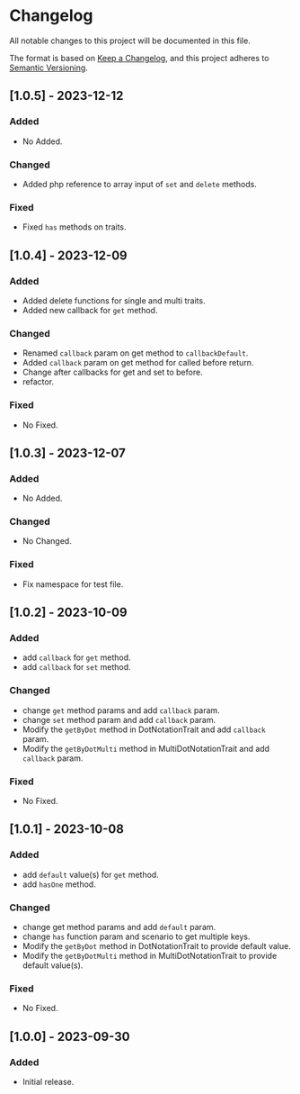 # Changelog

All notable changes to this project will be documented in this file.

The format is based on [Keep a Changelog](https://keepachangelog.com/en/1.0.0/),
and this project adheres to [Semantic Versioning](https://semver.org/spec/v2.0.0.html).
## [1.0.5] - 2023-12-12

### Added

- No Added.

### Changed

- Added php reference to array input of `set` and `delete` methods.

### Fixed

- Fixed `has` methods on traits.


## [1.0.4] - 2023-12-09

### Added

- Added delete functions for single and multi traits.
- Added new callback for `get` method.

### Changed

- Renamed `callback` param on get method to `callbackDefault`.
- Added `callback` param on get method for called before return.
- Change after callbacks for get and set to before.
- refactor.
### Fixed

- No Fixed.


## [1.0.3] - 2023-12-07

### Added

- No Added.

### Changed

- No Changed.

### Fixed

- Fix namespace for test file.

## [1.0.2] - 2023-10-09

### Added

- add `callback` for `get` method.
- add `callback` for `set` method.

### Changed

- change `get` method params and add `callback` param.
- change `set` method param and add `callback` param.
- Modify the `getByDot` method in DotNotationTrait and add `callback` param.
- Modify the `getByDotMulti` method in MultiDotNotationTrait and add `callback` param.

### Fixed

- No Fixed.

## [1.0.1] - 2023-10-08

### Added

- add `default` value(s) for `get` method.
- add `hasOne` method.

### Changed

- change get method params and add `default` param.
- change `has` function param and scenario to get multiple keys.
- Modify the `getByDot` method in DotNotationTrait to provide default value.
- Modify the `getByDotMulti` method in MultiDotNotationTrait to provide default value(s).

### Fixed

- No Fixed.

## [1.0.0] - 2023-09-30

### Added

- Initial release.

